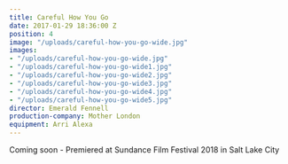 ```yaml
---
title: Careful How You Go
date: 2017-01-29 18:36:00 Z
position: 4
image: "/uploads/careful-how-you-go-wide.jpg"
images:
- "/uploads/careful-how-you-go-wide.jpg"
- "/uploads/careful-how-you-go-wide1.jpg"
- "/uploads/careful-how-you-go-wide2.jpg"
- "/uploads/careful-how-you-go-wide3.jpg"
- "/uploads/careful-how-you-go-wide4.jpg"
- "/uploads/careful-how-you-go-wide5.jpg"
director: Emerald Fennell
production-company: Mother London
equipment: Arri Alexa
---
```


Coming soon - Premiered at Sundance Film Festival 2018 in Salt Lake City